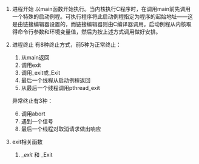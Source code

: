 1. 进程开始
   以main函数开始执行。当内核执行C程序时，在调用main前先调用一个特殊的启动例程。可执行程序将此启动例程指定为程序的起始地址——这是由链接编辑器设置的，而链接编辑器则由C编译器调用。启动例程从内核取得命令行参数和环境变量值，然后为按上述方式调用做好安排。
   
2. 进程终止
   有8种终止方式，前5种为正常终止：

   1. 从main返回
   2. 调用exit
   3. 调用_exit或_Exit
   4. 最后一个线程从启动例程返回
   5. 从最后一个线程调用pthread_exit

   异常终止有3种：

   6. 调用abort
   7. 遇到一个信号
   8. 最后一个线程对取消请求做出响应

3. exit相关函数

   1. __exit_ 和 _Exit

